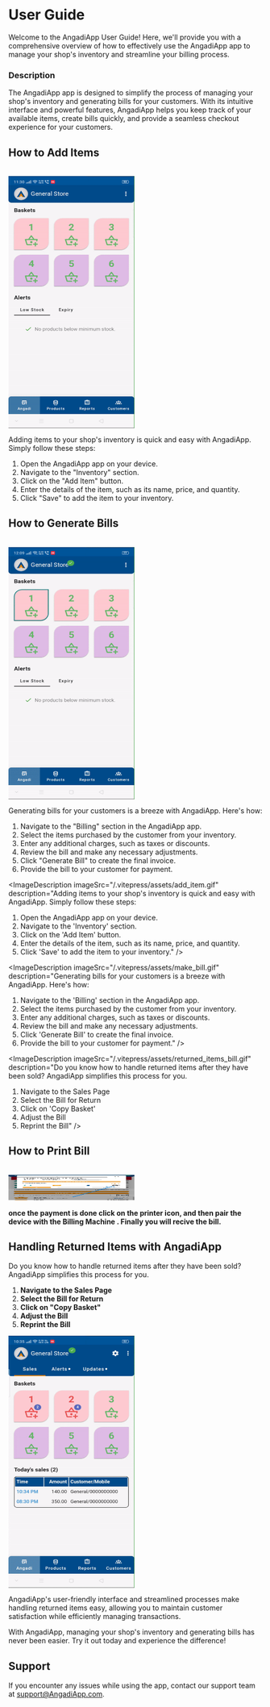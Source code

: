 

# User Guide

Welcome to the AngadiApp User Guide! Here, we'll provide you with a comprehensive overview of how to effectively use the AngadiApp app to manage your shop's inventory and streamline your billing process.

### Description

The AngadiApp app is designed to simplify the process of managing your shop's inventory and generating bills for your customers. With its intuitive interface and powerful features, AngadiApp helps you keep track of your available items, create bills quickly, and provide a seamless checkout experience for your customers.

## How to Add Items
<br>

<div style="width: 250px; height: 500px; overflow: hidden;">
  <img src="/.vitepress/assets/add_item.gif" alt="Add Items" style="width: 100%; height: 100%;">
</div>

Adding items to your shop's inventory is quick and easy with AngadiApp. Simply follow these steps:

1. Open the AngadiApp app on your device.
2. Navigate to the "Inventory" section.
3. Click on the "Add Item" button.
4. Enter the details of the item, such as its name, price, and quantity.
5. Click "Save" to add the item to your inventory.

## How to Generate Bills
<br>

<div style="width: 250px; height: 500px; overflow: hidden;">
  <img src="/.vitepress/assets/make_bill.gif" alt="Generate Bills" style="width: 100%; height: 100%;">
</div>

Generating bills for your customers is a breeze with AngadiApp. Here's how:

1. Navigate to the "Billing" section in the AngadiApp app.
2. Select the items purchased by the customer from your inventory.
3. Enter any additional charges, such as taxes or discounts.
4. Review the bill and make any necessary adjustments.
5. Click "Generate Bill" to create the final invoice.
6. Provide the bill to your customer for payment.



<ImageDescription
  imageSrc="/.vitepress/assets/add_item.gif"
  description="Adding items to your shop's inventory is quick and easy with AngadiApp. Simply follow these steps:
1. Open the AngadiApp app on your device.
2. Navigate to the 'Inventory' section.
3. Click on the 'Add Item' button.
4. Enter the details of the item, such as its name, price, and quantity.
5. Click 'Save' to add the item to your inventory."
/>

<ImageDescription
  imageSrc="/.vitepress/assets/make_bill.gif"
  description="Generating bills for your customers is a breeze with AngadiApp. Here's how:
1. Navigate to the 'Billing' section in the AngadiApp app.
2. Select the items purchased by the customer from your inventory.
3. Enter any additional charges, such as taxes or discounts.
4. Review the bill and make any necessary adjustments.
5. Click 'Generate Bill' to create the final invoice.
6. Provide the bill to your customer for payment."
/>

<ImageDescription
  imageSrc="/.vitepress/assets/returned_items_bill.gif"
  description="Do you know how to handle returned items after they have been sold? AngadiApp simplifies this process for you.
1. Navigate to the Sales Page
2. Select the Bill for Return
3. Click on 'Copy Basket'
4. Adjust the Bill
5. Reprint the Bill"
/>







## How to Print Bill
<br>




<img src="/.vitepress/assets/7.jpeg" width="250" height="50">

**once the payment is done click on the printer icon, and then pair the device with the Billing Machine . Finally you will recive the bill.**






## Handling Returned Items with AngadiApp

Do you know how to handle returned items after they have been sold? AngadiApp simplifies this process for you.

1. **Navigate to the Sales Page**
2. **Select the Bill for Return**
3. **Click on "Copy Basket"**
4. **Adjust the Bill**
5. **Reprint the Bill**



<div style="width: 250px; height: 500px; overflow: hidden;">
  <img src=".vitepress\assets\returned_items_bill.gif" alt="Returned Items Bills" style="width: 100%; height: 100%;">
</div>

AngadiApp's user-friendly interface and streamlined processes make handling returned items easy, allowing you to maintain customer satisfaction while efficiently managing transactions.


With AngadiApp, managing your shop's inventory and generating bills has never been easier. Try it out today and experience the difference!

## Support

If you encounter any issues while using the app, contact our support team at support@AngadiApp.com.